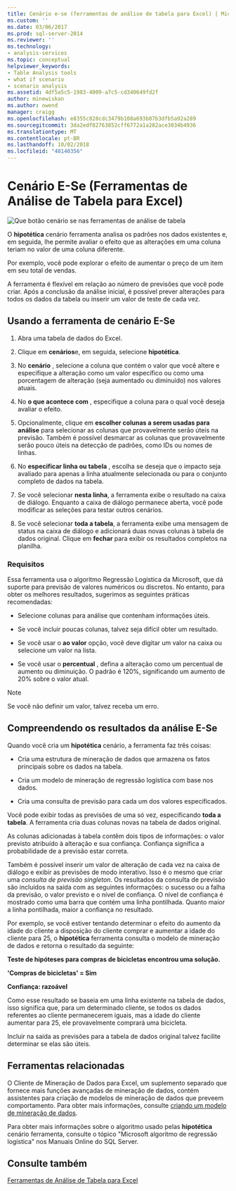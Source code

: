 ```yaml
---
title: Cenário e-se (ferramentas de análise de tabela para Excel) | Microsoft Docs
ms.custom: ''
ms.date: 03/06/2017
ms.prod: sql-server-2014
ms.reviewer: ''
ms.technology:
- analysis-services
ms.topic: conceptual
helpviewer_keywords:
- Table Analysis tools
- what if scenario
- scenario analysis
ms.assetid: 4df5a5c5-1983-4009-a7c5-cd340649fd2f
author: minewiskan
ms.author: owend
manager: craigg
ms.openlocfilehash: e8355c828cdc3479b108a693b07b3dfb5a92a289
ms.sourcegitcommit: 3da2edf82763852cff6772a1a282ace3034b4936
ms.translationtype: MT
ms.contentlocale: pt-BR
ms.lasthandoff: 10/02/2018
ms.locfileid: "48140356"
---
```

# <a name="what-if-scenario-table-analysis-tools-for-excel"></a>Cenário E-Se (Ferramentas de Análise de Tabela para Excel)
  ![Que botão cenário se nas ferramentas de análise de tabela](media/tat-whatif.gif "botão cenário e se nas ferramentas de análise de tabela")  
  
 O **hipotética** cenário ferramenta analisa os padrões nos dados existentes e, em seguida, lhe permite avaliar o efeito que as alterações em uma coluna teriam no valor de uma coluna diferente.  
  
 Por exemplo, você pode explorar o efeito de aumentar o preço de um item em seu total de vendas.  
  
 A ferramenta é flexível em relação ao número de previsões que você pode criar. Após a conclusão da análise inicial, é possível prever alterações para todos os dados da tabela ou inserir um valor de teste de cada vez.  
  
## <a name="using-the-what-if-scenario-tool"></a>Usando a ferramenta de cenário E-Se  
  
1.  Abra uma tabela de dados do Excel.  
  
2.  Clique em **cenários**e, em seguida, selecione **hipotética**.  
  
3.  No **cenário** , selecione a coluna que contém o valor que você altere e especifique a alteração como um valor específico ou como uma porcentagem de alteração (seja aumentado ou diminuído) nos valores atuais.  
  
4.  No **o que acontece com** , especifique a coluna para o qual você deseja avaliar o efeito.  
  
5.  Opcionalmente, clique em **escolher colunas a serem usadas para análise** para selecionar as colunas que provavelmente serão úteis na previsão. Também é possível desmarcar as colunas que provavelmente serão pouco úteis na detecção de padrões, como IDs ou nomes de linhas.  
  
6.  No **especificar linha ou tabela** , escolha se deseja que o impacto seja avaliado para apenas a linha atualmente selecionada ou para o conjunto completo de dados na tabela.  
  
7.  Se você selecionar **nesta linha**, a ferramenta exibe o resultado na caixa de diálogo. Enquanto a caixa de diálogo permanece aberta, você pode modificar as seleções para testar outros cenários.  
  
8.  Se você selecionar **toda a tabela**, a ferramenta exibe uma mensagem de status na caixa de diálogo e adicionará duas novas colunas à tabela de dados original. Clique em **fechar** para exibir os resultados completos na planilha.  
  
### <a name="requirements"></a>Requisitos  
 Essa ferramenta usa o algoritmo Regressão Logística da Microsoft, que dá suporte para previsão de valores numéricos ou discretos. No entanto, para obter os melhores resultados, sugerimos as seguintes práticas recomendadas:  
  
-   Selecione colunas para análise que contenham informações úteis.  
  
-   Se você incluir poucas colunas, talvez seja difícil obter um resultado.  
  
-   Se você usar o **ao valor** opção, você deve digitar um valor na caixa ou selecione um valor na lista.  
  
-   Se você usar o **percentual** , defina a alteração como um percentual de aumento ou diminuição. O padrão é 120%, significando um aumento de 20% sobre o valor atual.  
  
> [!NOTE]  
>  Se você não definir um valor, talvez receba um erro.  
  
## <a name="understanding-the-results-of-what-if-analysis"></a>Compreendendo os resultados da análise E-Se  
 Quando você cria um **hipotética** cenário, a ferramenta faz três coisas:  
  
-   Cria uma estrutura de mineração de dados que armazena os fatos principais sobre os dados na tabela.  
  
-   Cria um modelo de mineração de regressão logística com base nos dados.  
  
-   Cria uma consulta de previsão para cada um dos valores especificados.  
  
 Você pode exibir todas as previsões de uma só vez, especificando **toda a tabela**. A ferramenta cria duas colunas novas na tabela de dados original.  
  
 As colunas adicionadas à tabela contêm dois tipos de informações: o valor previsto atribuído à alteração e sua confiança. Confiança significa a probabilidade de a previsão estar correta.  
  
 Também é possível inserir um valor de alteração de cada vez na caixa de diálogo e exibir as previsões de modo interativo. Isso é o mesmo que criar uma *consulta de previsão singleton*. Os resultados da consulta de previsão são incluídos na saída com as seguintes informações: o sucesso ou a falha da previsão, o valor previsto e o nível de confiança. O nível de confiança é mostrado como uma barra que contém uma linha pontilhada. Quanto maior a linha pontilhada, maior a confiança no resultado.  
  
 Por exemplo, se você estiver tentando determinar o efeito do aumento da idade do cliente a disposição do cliente comprar e aumentar a idade do cliente para 25, o **hipotética** ferramenta consulta o modelo de mineração de dados e retorna o resultado da seguinte:  
  
 **Teste de hipóteses para compras de bicicletas encontrou uma solução.**  
  
 **'Compras de bicicletas' = Sim**  
  
 **Confiança: razoável**  
  
 Como esse resultado se baseia em uma linha existente na tabela de dados, isso significa que, para um determinado cliente, se todos os dados referentes ao cliente permanecerem iguais, mas a idade do cliente aumentar para 25, ele provavelmente comprará uma bicicleta.  
  
 Incluir na saída as previsões para a tabela de dados original talvez facilite determinar se elas são úteis.  
  
## <a name="related-tools"></a>Ferramentas relacionadas  
 O Cliente de Mineração de Dados para Excel, um suplemento separado que fornece mais funções avançadas de mineração de dados, contém assistentes para criação de modelos de mineração de dados que preveem comportamento. Para obter mais informações, consulte [criando um modelo de mineração de dados](creating-a-data-mining-model.md).  
  
 Para obter mais informações sobre o algoritmo usado pelas **hipotética** cenário ferramenta, consulte o tópico "Microsoft algoritmo de regressão logística" nos Manuais Online do SQL Server.  
  
## <a name="see-also"></a>Consulte também  
 [Ferramentas de Análise de Tabela para Excel](table-analysis-tools-for-excel.md)  
  
  
